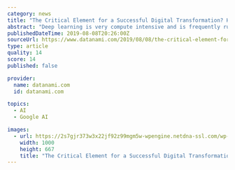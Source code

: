 ```yaml
---
category: news
title: "The Critical Element for a Successful Digital Transformation? HTAP Powered by In-Memory Computing"
abstract: "Deep learning is very compute intensive and is frequently run on specialized hardware. TensorFlow, an open source project originally created by Google, is a popular deep learning platform. However, companies using TensorFlow today typically create a data ..."
publishedDateTime: 2019-08-08T20:26:00Z
sourceUrl: https://www.datanami.com/2019/08/08/the-critical-element-for-a-successful-digital-transformation-htap-powered-by-in-memory-computing/
type: article
quality: 14
score: 14
published: false

provider:
  name: datanami.com
  id: datanami.com

topics:
  - AI
  - Google AI

images:
  - url: https://2s7gjr373w3x22jf92z99mgm5w-wpengine.netdna-ssl.com/wp-content/uploads/2019/08/memory_shutterstock_raigvi.jpg
    width: 1000
    height: 667
    title: "The Critical Element for a Successful Digital Transformation? HTAP Powered by In-Memory Computing"
---
```

